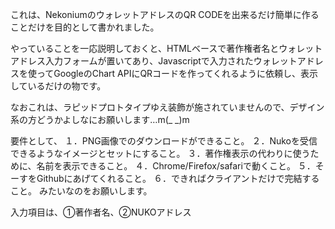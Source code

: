 これは、NekoniumのウォレットアドレスのQR CODEを出来るだけ簡単に作ることだけを目的として書かれました。

やっていることを一応説明しておくと、HTMLベースで著作権者名とウォレットアドレス入力フォームが置いてあり、Javascriptで入力されたウォレットアドレスを使ってGoogleのChart APIにQRコードを作ってくれるように依頼し、表示しているだけの物です。

なおこれは、ラピッドプロトタイプゆえ装飾が施されていませんので、デザイン系の方どうかよしなにお願いします…m(_ _)m

要件として、
１．PNG画像でのダウンロードができること。
２．Nukoを受信できるようなイメージとセットにすること。
３．著作権表示の代わりに使うために、名前を表示できること。
４．Chrome/Firefox/safariで動くこと。
５．そーすをGithubにあげてくれること。
６．できればクライアントだけで完結すること。
みたいなのをお願いします。

入力項目は、①著作者名、②NUKOアドレス

